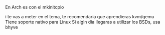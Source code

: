 En Arch es con el mkinitcpio

i te vas a meter en el tema, te recomendaria que aprendieras kvm/qemu
Tiene soporte nativo para Linux
Si algin dia llegaras a utilizar los BSDs, usa bhyve
